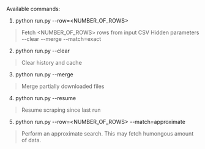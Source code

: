 Available commands:

1. python run.py --row=<NUMBER_OF_ROWS>
> Fetch <NUMBER_OF_ROWS> rows from input CSV
> Hidden parameters 
> --clear --merge  --match=exact

2. python run.py --clear
> Clear history and cache

3. python run.py --merge 
> Merge partially downloaded files 

4. python run.py --resume
> Resume scraping since last run

5. python run.py --row=<NUMBER_OF_ROWS> --match=approximate
> Perform an approximate search. This may fetch humongous amount of data. 

